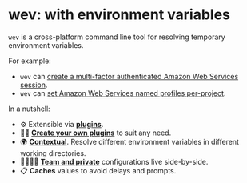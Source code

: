 # wev: with environment variables

`wev` is a cross-platform command line tool for resolving temporary environment variables.

For example:

- `wev` can [create a multi-factor authenticated Amazon Web Services session](/examples/aws-mfa-on-command-line).
- `wev` can [set Amazon Web Services named profiles per-project](/examples/aws-profile-per-project).

<!-- - `wev` can [request a CodeArtifact authorisation token on behalf of pipenv](/examples/awscodeartifact.md). -->

In a nutshell:

- ⚙️ Extensible via **[plugins](/plugins)**.
- 👷‍♀️ **[Create your own plugins](/create-a-plugin)** to suit any need.
- 🌍 **[Contextual](/configuration/directories)**. Resolve different environment variables in different working directories.
- 👩‍👩‍👧‍👧 **[Team and private](/configuration/filenames)** configurations live side-by-side.
- 📋 **Caches** values to avoid delays and prompts.
